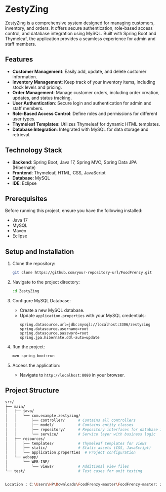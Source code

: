 
# ZestyZing 
ZestyZing is a comprehensive system designed for managing customers, inventory, and orders. It offers secure authentication, role-based access control, and database integration using MySQL. Built with Spring Boot and Thymeleaf, the application provides a seamless experience for admin and staff members.




## Features

- **Customer Management**: Easily add, update, and delete customer information.
- **Inventory Management**: Keep track of your inventory items, including stock levels and pricing.
- **Order Management**: Manage customer orders, including order creation, updates, and status tracking.
- **User Authentication**: Secure login and authentication for admin and staff members.
- **Role-Based Access Control**: Define roles and permissions for different user types.
- **Thymeleaf Templates**: Utilizes Thymeleaf for dynamic HTML templates.
- **Database Integration**: Integrated with MySQL for data storage and retrieval.

## Technology Stack

- **Backend**: Spring Boot, Java 17, Spring MVC, Spring Data JPA (Hibernate)
- **Frontend**: Thymeleaf, HTML, CSS, JavaScript
- **Database**: MySQL
- **IDE**: Eclipse

## Prerequisites

Before running this project, ensure you have the following installed:

- Java 17
- MySQL
- Maven
- Eclipse 

## Setup and Installation

1. Clone the repository:
    ```bash
    git clone https://github.com/your-repository-url/FoodFrenzy.git
    ```

2. Navigate to the project directory:
    ```bash
    cd ZestyZing
    ```

3. Configure MySQL Database:
    - Create a new MySQL database.
    - Update `application.properties` with your MySQL credentials:
      ```properties
      spring.datasource.url=jdbc:mysql://localhost:3306/zestyzing
      spring.datasource.username=root
      spring.datasource.password=root
      spring.jpa.hibernate.ddl-auto=update
      ```

4. Run the project:
    ```bash
    mvn spring-boot:run
    ```

5. Access the application:
    - Navigate to `http://localhost:8080` in your browser. 




## Project Structure

```bash
src/
├── main/
│   ├── java/
│   │   └── com.example.zestyzing/
│   │       ├── controller/      # Contains all controllers
│   │       ├── model/           # Contains entity classes
│   │       ├── repository/      # Repository interfaces for database interaction
│   │       └── service/         # Service layer with business logic
│   ├── resources/
│   │   ├── templates/           # Thymeleaf templates for views
│   │   ├── static/              # Static assets (CSS, JavaScript)
│   │   └── application.properties  # Project configuration
│   └── webapp/
│       └── WEB-INF/
│           └── views/           # Additional view files
└── test/                        # Test cases for unit testing


Location : C:\Users\HP\Downloads\FoodFrenzy-master\FoodFrenzy-master: zestyzing
